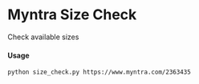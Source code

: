 # Myntra Size Check
Check available sizes

#### Usage
```
python size_check.py https://www.myntra.com/2363435
```


